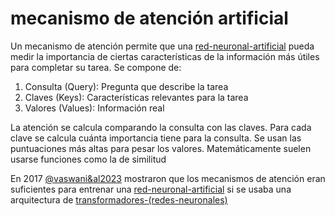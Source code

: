# mecanismo de atención artificial

Un mecanismo de atención permite que una [red-neuronal-artificial](red-neuronal-artificial.md) pueda medir la importancia de ciertas características de la información más útiles para completar su tarea. Se compone de:

1. Consulta (Query): Pregunta que describe la tarea
1. Claves (Keys): Características relevantes para la tarea
1. Valores (Values): Información real

La atención se calcula comparando la consulta con las claves. Para cada clave se calcula cuánta importancia tiene para la consulta. Se usan las puntuaciones más altas para pesar los valores. Matemáticamente suelen usarse funciones como la de similitud

En 2017 [@vaswani&al2023](@vaswani&al2023.md) mostraron que los mecanismos de atención eran suficientes para entrenar una [red-neuronal-artificial](red-neuronal-artificial.md) si se usaba una arquitectura de [transformadores-(redes-neuronales)](transformadores-%28redes-neuronales%29.md)
